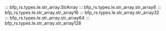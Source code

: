 ::: bfp_rs.types.le.str_array.StrArray
::: bfp_rs.types.le.str_array.str_array8
::: bfp_rs.types.le.str_array.str_array16
::: bfp_rs.types.le.str_array.str_array32
::: bfp_rs.types.le.str_array.str_array64
::: bfp_rs.types.le.str_array.str_array128
